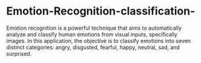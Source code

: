 # Emotion-Recognition-classification-
Emotion recognition is a powerful technique that aims to automatically analyze and classify human emotions from visual inputs, specifically images. In this application, the objective is to classify emotions into seven distinct categories: angry, disgusted, fearful, happy, neutral, sad, and surprised.
